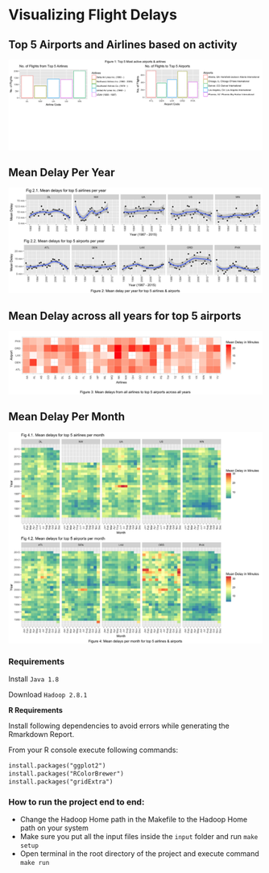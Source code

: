 # Visualizing Flight Delays

## Top 5 Airports and Airlines based on activity

![top](images/top.png)

## Mean Delay Per Year

![perYear](images/yearly_delays.png)

## Mean Delay across all years for top 5 airports

![airports](images/airport_heatmap.png)

## Mean Delay Per Month

![monthly](images/monthly_delays.png)

### Requirements

Install `Java 1.8`

Download `Hadoop 2.8.1`

**R Requirements**

Install following dependencies to avoid errors while generating the Rmarkdown Report.

From your R console execute following commands:

```
install.packages("ggplot2")
install.packages("RColorBrewer")
install.packages("gridExtra")
```

### How to run the project end to end:

* Change the Hadoop Home path in the Makefile to the Hadoop Home path on your system
* Make sure you put all the input files inside the `input` folder and run `make setup`
* Open terminal in the root directory of the project and execute command `make run`
